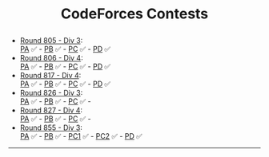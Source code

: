 # <p align="center"> CodeForces Contests </p>
- [Round 805 - Div 3](https://codeforces.com/contest/1702): <br>
[PA](https://github.com/GeorgeBeshay/ProblemSolving/blob/main/CodeForcesContests/R805_D3/PA_RoundDownThePrice.java) ✅ - [PB](https://github.com/GeorgeBeshay/ProblemSolving/blob/main/CodeForcesContests/R805_D3/PB_PolycarpWritesAStringFromMemory.java) ✅ - [PC](https://github.com/GeorgeBeshay/ProblemSolving/blob/main/CodeForcesContests/R805_D3/PC_TrainAndQueries.java) ✅ - [PD](https://github.com/GeorgeBeshay/ProblemSolving/blob/main/CodeForcesContests/R805_D3/PD_NotACheapString.java) ✅
- [Round 806 - Div 4](https://codeforces.com/contest/1703): <br>
[PA](https://github.com/GeorgeBeshay/ProblemSolving/blob/main/CodeForcesContests/R806_D4/PA_YESorYES.java) ✅ - [PB](https://github.com/GeorgeBeshay/ProblemSolving/blob/main/CodeForcesContests/R806_D4/PB_ICPCBalloons.java) ✅ - [PC](https://github.com/GeorgeBeshay/ProblemSolving/blob/main/CodeForcesContests/R806_D4/PC_Cypher.java) ✅ - [PD](https://github.com/GeorgeBeshay/ProblemSolving/blob/main/CodeForcesContests/R806_D4/PD_DoubleStrings.java) ✅
- [Round 817 - Div 4](https://codeforces.com/contest/1722): <br>
[PA](https://github.com/GeorgeBeshay/ProblemSolving/blob/main/CodeForcesContests/R817_D4/PA_SpellCheck.java) ✅ - [PB](https://github.com/GeorgeBeshay/ProblemSolving/blob/main/CodeForcesContests/R817_D4/PB_Colourblindness.java) ✅ - [PC](https://github.com/GeorgeBeshay/ProblemSolving/blob/main/CodeForcesContests/R817_D4/PC_WordGame.java) ✅ - [PD](https://github.com/GeorgeBeshay/ProblemSolving/blob/main/CodeForcesContests/R817_D4/PD_Line.java) ✅
- [Round 826 - Div 3](https://codeforces.com/contest/1741): <br>
[PA](https://github.com/GeorgeBeshay/ProblemSolving/blob/main/CodeForcesContests/R826_D3/PA_CompareTShirtSizes.cpp) ✅ - [PB](https://github.com/GeorgeBeshay/ProblemSolving/blob/main/CodeForcesContests/R826_D3/PB_FunnyPermutation.cpp) ✅ - [PC](https://github.com/GeorgeBeshay/ProblemSolving/blob/main/CodeForcesContests/R826_D3/PC_MinimizeTheThickness.cpp) ✅ - <!-- [PD]() ✅ -->
- [Round 827 - Div 4](https://codeforces.com/contest/1742): <br>
[PA](https://github.com/GeorgeBeshay/ProblemSolving/blob/main/CodeForcesContests/R827_D4/PA_Sum.cpp) ✅ - [PB](https://github.com/GeorgeBeshay/ProblemSolving/blob/main/CodeForcesContests/R827_D4/PB_Increasing.cpp) ✅ - [PC](https://github.com/GeorgeBeshay/ProblemSolving/blob/main/CodeForcesContests/R827_D4/PC_Stripes.cpp) ✅ - <!-- [PD]() ✅ -->
- [Round 855 - Div 3](https://codeforces.com/contest/1800): <br>
[PA](https://github.com/GeorgeBeshay/ProblemSolving/blob/main/CodeForcesContests/R855_D3/PA_IsItACat.cpp) ✅ - [PB](https://github.com/GeorgeBeshay/ProblemSolving/blob/main/CodeForcesContests/R855_D3/PB_CountTheNumberOfPairs.cpp) ✅ - [PC1](https://github.com/GeorgeBeshay/ProblemSolving/blob/main/CodeForcesContests/R855_D3/PC1_PoweringTheHeroEasyVersion.cpp) ✅ - [PC2](https://github.com/GeorgeBeshay/ProblemSolving/blob/main/CodeForcesContests/R855_D3/PC2_PoweringTheHeroHardVersion.cpp) ✅ - [PD](https://github.com/GeorgeBeshay/ProblemSolving/blob/main/CodeForcesContests/R855_D3/PD_RemoveTwoLetters.cpp) ✅
***
